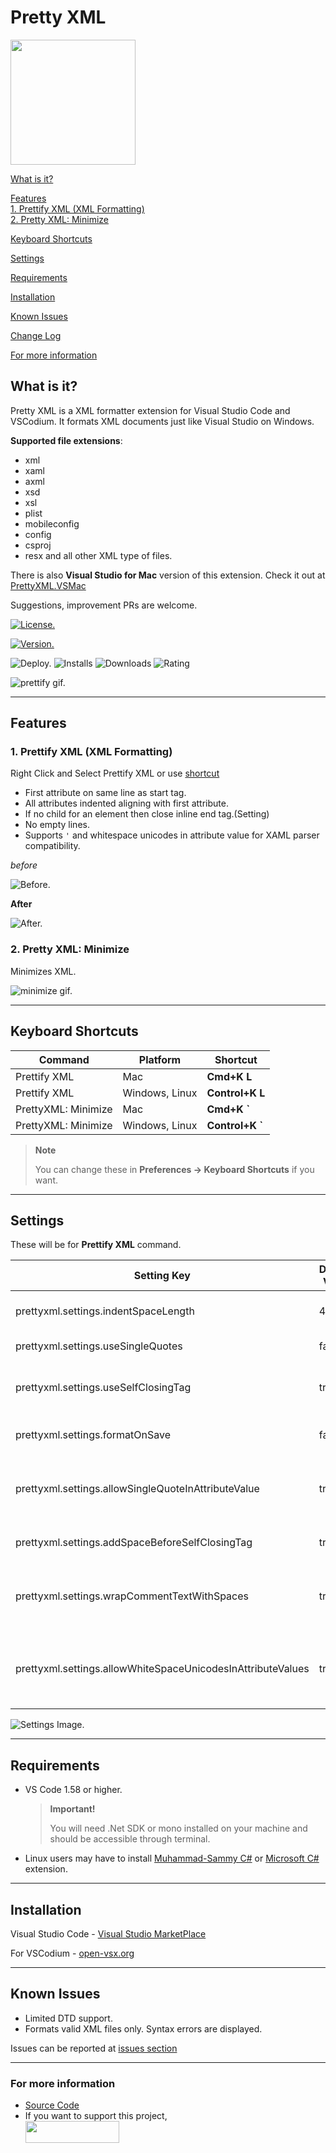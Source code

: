 # Pretty XML

<img src='./images/logo.png' width='200' height='200' />

[What is it?](#what-is-it)

[Features](#features)  
[1. Prettify XML (XML Formatting)](#1-prettify-xml-xml-formatting)  
[2. Pretty XML: Minimize](#2-pretty-xml-minimize)

[Keyboard Shortcuts](#keyboard-shortcuts)

[Settings](#settings)

[Requirements](#requirements)

[Installation](#installation)

[Known Issues](#known-issues)

[Change Log](CHANGELOG.md#change-log)

[For more information](#for-more-information)

## What is it?

Pretty XML is a XML formatter extension for Visual Studio Code and VSCodium. It formats XML documents just like Visual Studio on Windows.

**Supported file extensions**:

-   xml
-   xaml
-   axml
-   xsd
-   xsl
-   plist
-   mobileconfig
-   config
-   csproj
-   resx and all other XML type of files.

There is also **Visual Studio for Mac** version of this extension. Check it out at [PrettyXML.VSMac](https://github.com/pmahend1/PrettyXML.VSMac)

Suggestions, improvement PRs are welcome.

[![License.](https://img.shields.io/github/license/pmahend1/PrettyXML?style=flat-square&label=License)](https://choosealicense.com/licenses/mit/)

[![Version.](https://vsmarketplacebadge.apphb.com/version/PrateekMahendrakar.PrettyXML.svg?logo=visual-studio-code&style=for-the-badge)](https://marketplace.visualstudio.com/items?itemName=PrateekMahendrakar.prettyxml)

![Deploy.](https://img.shields.io/github/workflow/status/pmahend1/prettyxml/Deploy%20CI?color=brightgreen&label=Deploy%20CI&style=flat-square&logo=github) ![Installs](https://vsmarketplacebadge.apphb.com/installs/PrateekMahendrakar.PrettyXML.svg?style=flat-square&label=Installs&logo=data:img/png:images/logo.png) ![Downloads](https://vsmarketplacebadge.apphb.com/downloads/PrateekMahendrakar.PrettyXML.svg?style=flat-square&label=Downloads) ![Rating](https://vsmarketplacebadge.apphb.com/rating-star/PrateekMahendrakar.PrettyXML.svg?style=flat-square&label=Rating)

![prettify gif.](./images/Prettify.gif)

---

## Features

### 1. Prettify XML (XML Formatting)

Right Click and Select Prettify XML or use [shortcut](#keyboard-shortcuts)

-   First attribute on same line as start tag.
-   All attributes indented aligning with first attribute.
-   If no child for an element then close inline end tag.(Setting)
-   No empty lines.
-   Supports `'` and whitespace unicodes in attribute value for XAML parser compatibility.

_before_

![Before.](./images/before.png)

**After**

![After.](./images/after.png)

### 2. Pretty XML: Minimize

Minimizes XML.

![minimize gif.](./images/Minimize.gif)

---

## Keyboard Shortcuts

| Command             | Platform       | Shortcut         |
| ------------------- | -------------- | ---------------- |
| Prettify XML        | Mac            | **Cmd+K L**      |
| Prettify XML        | Windows, Linux | **Control+K L**  |
| PrettyXML: Minimize | Mac            | **Cmd+K \`**     |
| PrettyXML: Minimize | Windows, Linux | **Control+K \`** |

> **Note**
>
> You can change these in **Preferences → Keyboard Shortcuts** if you want.

---

## Settings

These will be for **Prettify XML** command.

| Setting Key                                                 | Default Value | Description                                     |
| ----------------------------------------------------------- | ------------- | ----------------------------------------------- |
| prettyxml.settings.indentSpaceLength                        | 4             | No. of spaces for indentation.                  |
| prettyxml.settings.useSingleQuotes                          | false         | Use ' instead of \"                             |
| prettyxml.settings.useSelfClosingTag                        | true          | If no child nodes then self closing tag />      |
| prettyxml.settings.formatOnSave                             | false         | Enable format on save                           |
| prettyxml.settings.allowSingleQuoteInAttributeValue         | true          | Allows ' in attribute values instead of \&apos; |
| prettyxml.settings.addSpaceBeforeSelfClosingTag             | true          | Adds space before self closing tag              |
| prettyxml.settings.wrapCommentTextWithSpaces                | true          | Wraps comment text with a single space          |
| prettyxml.settings.allowWhiteSpaceUnicodesInAttributeValues | true          | Allows white space unicodes in attribute values |

![Settings Image.](./images/settings.png)

---

## Requirements

-   VS Code 1.58 or higher.
    > **Important!**
    >
    > You will need .Net SDK or mono installed on your machine and should be accessible through terminal.
-   Linux users may have to install [Muhammad-Sammy C#](https://open-vsx.org/extension/muhammad-sammy/csharp) or [Microsoft C#](https://marketplace.visualstudio.com/items?itemName=ms-dotnettools.csharp) extension.

---

## Installation

Visual Studio Code - [Visual Studio MarketPlace](https://marketplace.visualstudio.com/items?itemName=PrateekMahendrakar.prettyxml)

For VSCodium - [open-vsx.org](https://open-vsx.org/extension/PrateekMahendrakar/prettyxml)

---

## Known Issues

-   Limited DTD support.
-   Formats valid XML files only. Syntax errors are displayed.

Issues can be reported at [issues section](https://github.com/pmahend1/PrettyXML/issues)

---

### For more information

-   [Source Code](https://github.com/pmahend1/prettyxml)
-   If you want to support this project,  
    [<img src="https://cdn.buymeacoffee.com/buttons/v2/default-blue.png" width="150" height="35" />](https://www.buymeacoffee.com/pmahend1)
